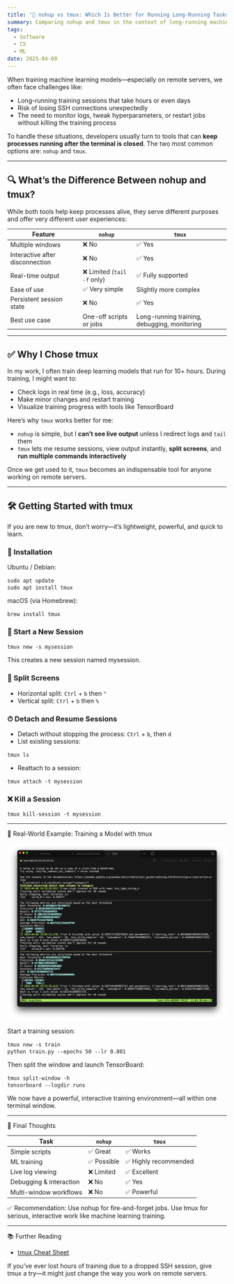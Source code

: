 ```yaml
---
title: '🧠 nohup vs tmux: Which Is Better for Running Long-Running Tasks in the Background?'
summary: Comparing nohup and tmux in the context of long-running machine learning tasks, with a quickstart guide for tmux.
tags:
  - Software
  - CS
  - ML
date: 2025-04-09
---
```


When training machine learning models—especially on remote servers, we often face challenges like:

- Long-running training sessions that take hours or even days  
- Risk of losing SSH connections unexpectedly  
- The need to monitor logs, tweak hyperparameters, or restart jobs without killing the training process  

To handle these situations, developers usually turn to tools that can **keep processes running after the terminal is closed**. The two most common options are: `nohup` and `tmux`.

---

## 🔍 What’s the Difference Between nohup and tmux?

While both tools help keep processes alive, they serve different purposes and offer very different user experiences:

| Feature | `nohup` | `tmux` |
|--------|---------|--------|
| Multiple windows | ❌ No | ✅ Yes |
| Interactive after disconnection | ❌ No | ✅ Yes |
| Real-time output | ❌ Limited (`tail -f` only) | ✅ Fully supported |
| Ease of use | ✅ Very simple | Slightly more complex |
| Persistent session state | ❌ No | ✅ Yes |
| Best use case | One-off scripts or jobs | Long-running training, debugging, monitoring |

---

## ✅ Why I Chose tmux

In my work, I often train deep learning models that run for 10+ hours. During training, I might want to:

- Check logs in real time (e.g., loss, accuracy)
- Make minor changes and restart training
- Visualize training progress with tools like TensorBoard

Here’s why `tmux` works better for me:

- `nohup` is simple, but I **can’t see live output** unless I redirect logs and `tail` them
- `tmux` lets me resume sessions, view output instantly, **split screens**, and **run multiple commands interactively**

Once we get used to it, `tmux` becomes an indispensable tool for anyone working on remote servers.


---

## 🛠 Getting Started with tmux

If you are new to tmux, don’t worry—it’s lightweight, powerful, and quick to learn.

### 🧩 Installation

Ubuntu / Debian:


```shell
sudo apt update
sudo apt install tmux
```

macOS (via Homebrew):

```shell
brew install tmux
```

### 🚀 Start a New Session

```shell
tmux new -s mysession
```

This creates a new session named mysession.

### 🔄 Split Screens
- Horizontal split: `Ctrl` + `b` then `"`
- Vertical split: `Ctrl` + `b` then `%`

### ⏱ Detach and Resume Sessions
- Detach without stopping the process: `Ctrl` + `b`, then `d`
- List existing sessions:

```shell
tmux ls
```

- Reattach to a session:

```shell
tmux attach -t mysession
```

### ❌ Kill a Session

```shell
tmux kill-session -t mysession
```

---

🧪 Real-World Example: Training a Model with tmux

![](./example.png)

Start a training session:

```shell
tmux new -s train
python train.py --epochs 50 --lr 0.001
```

Then split the window and launch TensorBoard:

```shell
tmux split-window -h
tensorboard --logdir runs
```

We now have a powerful, interactive training environment—all within one terminal window.

---

🧾 Final Thoughts

| Task                    | `nohup`         | `tmux`                |
|-------------------------|------------------|------------------------|
| Simple scripts          | ✅ Great          | ✅ Works              |
| ML training             | ✅ Possible       | ✅ Highly recommended |
| Live log viewing        | ❌ Limited        | ✅ Excellent          |
| Debugging & interaction | ❌ No             | ✅ Yes                |
| Multi-window workflows  | ❌ No             | ✅ Powerful           |

✅ Recommendation: Use nohup for fire-and-forget jobs. Use tmux for serious, interactive work like machine learning training.

---

📚 Further Reading
- [tmux Cheat Sheet](https://tmuxcheatsheet.com/)

If you’ve ever lost hours of training due to a dropped SSH session, give tmux a try—it might just change the way you work on remote servers.

